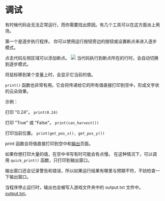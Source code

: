 # 调试
有时候代码会无法正常运行，而你需要找出原因。有几个工具可以在这方面派上用场。

第一个是逐步执行程序。
你可以使用运行按钮旁边的按钮或设置断点来进入逐步模式。

点击代码左侧区域可以添加断点。
![](Breakpoints227)
当代码执行到断点所在的行时，会自动切换到逐步模式。

将鼠标移到某个变量上时，会显示它当前的值。

`print()` 函数也非常有用。它会将传递给它的所有值直接打印到空中，形成文字状的云朵效果。

示例：

打印 "0.24"。
`print(0.24)`

打印 "True" 或 "False"。
`print(can_harvest())`

打印当前位置。
`print(get_pos_x(), get_pos_y())`

print 函数会将值直接打印到空中和[输出](docs/output.md)页面。

如果你想打印大量的值，在空中书写有时可能会有点慢。
在这种情况下，可以调用 `quick_print()` 函数，只打印到输出窗口。

输出窗口还会记录警告和错误，所以如果运行结果有哪里与预期不符，不妨检查一下输出窗口。

当程序停止运行时，输出也会被写入游戏文件夹中的 output.txt 文件中。[output.txt](persistent_data_path/output.txt)。